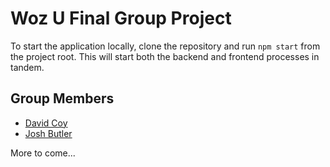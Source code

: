 # Woz U Final Group Project

To start the application locally, clone the repository and run `npm start` from the project root. This will start both the backend and frontend processes in tandem.

## Group Members

* [David Coy](https://github.com/obsidianspork)
* [Josh Butler](https://github.com/joshorion7)

More to come...